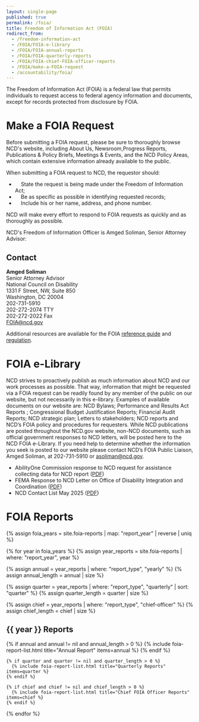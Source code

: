 ```yaml
---
layout: single-page
published: true
permalink: /foia/
title: Freedom of Information Act (FOIA)
redirect_from:
  - /freedom-information-act
  - /FOIA/FOIA-e-library
  - /FOIA/FOIA-annual-reports
  - /FOIA/FOIA-quarterly-reports
  - /FOIA/FOIA-chief-FOIA-officer-reports
  - /FOIA/make-a-FOIA-request
  - /accountability/foia/
---
```

The Freedom of Information Act (FOIA) is a federal law that permits individuals to request access to federal agency information and documents, except for records protected from disclosure by FOIA.

# Make a FOIA Request

Before submitting a FOIA request, please be sure to thoroughly browse NCD's website, including About Us, Newsroom,Progress Reports, Publications & Policy Briefs, Meetings & Events, and the NCD Policy Areas, which contain extensive information already available to the public.

When submitting a FOIA request to NCD, the requestor should:

*     State the request is being made under the Freedom of Information Act;
*     Be as specific as possible in identifying requested records;
*     Include his or her name, address, and phone number.

NCD will make every effort to respond to FOIA requests as quickly and as thoroughly as possible.

NCD's Freedom of Information Officer is Amged Soliman, Senior Attorney Advisor:

## Contact

**Amged Soliman**\
Senior Attorney Advisor\
National Council on Disability\
1331 F Street, NW, Suite 850\
Washington, DC 20004\
202-731-5910\
202-272-2074 TTY\
202-272-2022 Fax\
[FOIA@ncd.gov](mailto:FOIA@ncd.gov?subject=FOIA)

Additional resources are available for the FOIA [reference guide](/foia/reference-guide) and [regulation](/foia/regulation).

# FOIA e-Library

NCD strives to proactively publish as much information about NCD and our work processes as possible. That way, information that might be requested via a FOIA request can be readily found by any member of the public on our website, but not necessarily in this e-library. Examples of available documents on our website are: NCD Bylaws; Performance and Results Act Reports ; Congressional Budget Justification Reports; Financial Audit Reports; NCD strategic plan; Letters to stakeholders; NCD reports and NCD’s FOIA policy and procedures for requesters. While NCD publications are posted throughout the NCD.gov website, non-NCD documents, such as official government responses to NCD letters, will be posted here to the NCD FOIA e-Library. If you need help to determine whether the information you seek is posted to our website please contact NCD’s FOIA Public Liaison, Amged Soliman, at 202-731-5910 or [asoliman@ncd.gov](mailto:asoliman@ncd.gov)[](mailto:anicholas@ncd.gov?subject=FOIA).

* AbilityOne Commission response to NCD request for assistance collecting data for NCD report ([PDF](https://www.ncd.gov/assets/uploads/docs/abilityone-commission-response-to-ncd-correspondence.pdf))
* FEMA Response to NCD Letter on Office of Disability Integration and Coordination ([PDF](https://www.ncd.gov/assets/uploads/docs/mr.-clyde-terry---response---508---2017-03-03.pdf))
* NCD Contact List May 2025 ([PDF](https://www.ncd.gov/assets/uploads/docs/NCD-Employee-List_5_2025.pdf))

# FOIA Reports

{% assign foia_years = site.foia-reports | map: "report_year" | reverse | uniq %}

{% for year in foia_years %}
  {% assign year_reports = site.foia-reports | where: "report_year", year %}

  {% assign annual = year_reports | where: "report_type", "yearly" %}
  {% assign annual_length = annual | size %}

  {% assign quarter = year_reports | where: "report_type", "quarterly" | sort: "quarter" %}
  {% assign quarter_length = quarter | size %}

  {% assign chief = year_reports | where: "report_type", "chief-officer" %}
  {% assign chief_length = chief | size %}

  <h2>{{ year }} Reports</h2>

  <div>
    {% if annual and annual != nil and annual_length > 0 %}
      {% include foia-report-list.html title="Annual Report" items=annual %}
    {% endif %}

```
{% if quarter and quarter != nil and quarter_length > 0 %}
  {% include foia-report-list.html title="Quarterly Reports" items=quarter %}
{% endif %}

{% if chief and chief != nil and chief_length > 0 %}
  {% include foia-report-list.html title="Chief FOIA Officer Reports" items=chief %}
{% endif %}
```

  </div>

{% endfor %}
